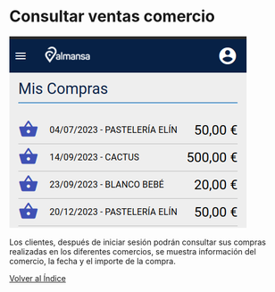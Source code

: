 # Consultar ventas comercio

![Alt text](../images/miscompras.png)

Los clientes, después de iniciar sesión podrán consultar sus compras realizadas en los diferentes comercios, se muestra información del comercio, la fecha y el importe de la compra.

[Volver al Índice](../index.md)